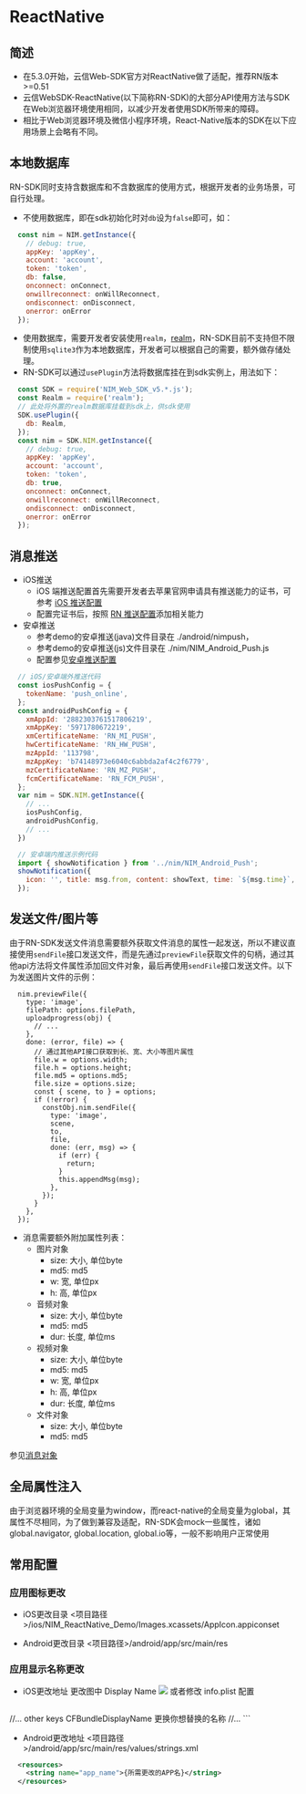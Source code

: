 # ReactNative

## 简述
- 在5.3.0开始，云信Web-SDK官方对ReactNative做了适配，推荐RN版本>=0.51
- 云信WebSDK-ReactNative(以下简称RN-SDK)的大部分API使用方法与SDK在Web浏览器环境使用相同，以减少开发者使用SDK所带来的障碍。
- 相比于Web浏览器环境及微信小程序环境，React-Native版本的SDK在以下应用场景上会略有不同。

## 本地数据库
RN-SDK同时支持含数据库和不含数据库的使用方式，根据开发者的业务场景，可自行处理。

- 不使用数据库，即在sdk初始化时对`db`设为`false`即可，如：

``` javascript
  const nim = NIM.getInstance({
    // debug: true,
    appKey: 'appKey',
    account: 'account',
    token: 'token',
    db: false,
    onconnect: onConnect,
    onwillreconnect: onWillReconnect,
    ondisconnect: onDisconnect,
    onerror: onError
  });
```

- 使用数据库，需要开发者安装使用`realm`，[realm](https://realm.io/docs/javascript/latest/#getting-started)，RN-SDK目前不支持但不限制使用`sqlite3`作为本地数据库，开发者可以根据自己的需要，额外做存储处理。
- RN-SDK可以通过`usePlugin`方法将数据库挂在到sdk实例上，用法如下：

``` javascript
  const SDK = require('NIM_Web_SDK_v5.*.js');
  const Realm = require('realm');
  // 此处将外置的realm数据库挂载到sdk上，供sdk使用
  SDK.usePlugin({
    db: Realm,
  });
  const nim = SDK.NIM.getInstance({
    // debug: true,
    appKey: 'appKey',
    account: 'account',
    token: 'token',
    db: true,
    onconnect: onConnect,
    onwillreconnect: onWillReconnect,
    ondisconnect: onDisconnect,
    onerror: onError
  });
```


## 消息推送
- iOS推送
  - iOS 端推送配置首先需要开发者去苹果官网申请具有推送能力的证书，可参考 [iOS 推送配置](./iOS苹果推送配置.md)
  - 配置完证书后，按照 [RN 推送配置](https://reactnative.cn/docs/0.39/pushnotificationios.html)添加相关能力
- 安卓推送
  - 参考demo的安卓推送(java)文件目录在 ./android/nimpush，
  - 参考demo的安卓推送(js)文件目录在 ./nim/NIM_Android_Push.js
  - 配置参见[安卓推送配置](./安卓推送配置.md)

``` javascript
  // iOS/安卓端外推送代码
  const iosPushConfig = {
    tokenName: 'push_online',
  };
  const androidPushConfig = {
    xmAppId: '2882303761517806219',
    xmAppKey: '5971780672219',
    xmCertificateName: 'RN_MI_PUSH',
    hwCertificateName: 'RN_HW_PUSH',
    mzAppId: '113798',
    mzAppKey: 'b74148973e6040c6abbda2af4c2f6779',
    mzCertificateName: 'RN_MZ_PUSH',
    fcmCertificateName: 'RN_FCM_PUSH',
  };
  var nim = SDK.NIM.getInstance({
    // ...
    iosPushConfig,
    androidPushConfig,
    // ...
  })

  // 安卓端内推送示例代码
  import { showNotification } from '../nim/NIM_Android_Push';
  showNotification({
    icon: '', title: msg.from, content: showText, time: `${msg.time}`,
  });
```

## 发送文件/图片等

由于RN-SDK发送文件消息需要额外获取文件消息的属性一起发送，所以不建议直接使用`sendFile`接口发送文件，而是先通过`previewFile`获取文件的句柄，通过其他api方法将文件属性添加回文件对象，最后再使用`sendFile`接口发送文件。以下为发送图片文件的示例：

``` javascripte
  nim.previewFile({
    type: 'image',
    filePath: options.filePath,
    uploadprogress(obj) {
      // ...
    },
    done: (error, file) => {
      // 通过其他API接口获取到长、宽、大小等图片属性
      file.w = options.width;
      file.h = options.height;
      file.md5 = options.md5;
      file.size = options.size;
      const { scene, to } = options;
      if (!error) {
        constObj.nim.sendFile({
          type: 'image',
          scene,
          to,
          file,
          done: (err, msg) => {
            if (err) {
              return;
            }
            this.appendMsg(msg);
          },
        });
      }
    },
  });
```

- 消息需要额外附加属性列表：
  - 图片对象
    - size: 大小, 单位byte
    - md5: md5
    - w: 宽, 单位px
    - h: 高, 单位px
  - 音频对象
    - size: 大小, 单位byte
    - md5: md5
    - dur: 长度, 单位ms
  - 视频对象
    - size: 大小, 单位byte
    - md5: md5
    - w: 宽, 单位px
    - h: 高, 单位px
    - dur: 长度, 单位ms
  - 文件对象
    - size: 大小, 单位byte
    - md5: md5
  
参见[消息对象](http://dev.yunxin.163.com/docs/product/IM%E5%8D%B3%E6%97%B6%E9%80%9A%E8%AE%AF/SDK%E5%BC%80%E5%8F%91%E9%9B%86%E6%88%90/Web%E5%BC%80%E5%8F%91%E9%9B%86%E6%88%90/%E6%B6%88%E6%81%AF%E6%94%B6%E5%8F%91#图片对象)

## 全局属性注入
由于浏览器环境的全局变量为window，而react-native的全局变量为global，其属性不尽相同，为了做到兼容及适配，RN-SDK会mock一些属性，诸如global.navigator, global.location, global.io等，一般不影响用户正常使用


## 常用配置

### 应用图标更改

- iOS更改目录
<项目路径>/ios/NIM_ReactNative_Demo/Images.xcassets/AppIcon.appiconset

- Android更改目录
<项目路径>/android/app/src/main/res

### 应用显示名称更改

- iOS更改地址
更改图中 Display Name
![](http://yx-web.nos.netease.com/webdoc/default/displayname.png)
或者修改 info.plist 配置

    ```objc
<dict>
	//... other keys
	<key>CFBundleDisplayName</key>
	<string>更换你想替换的名称</string>
	//...
</dict>
```

- Android更改地址
<项目路径>/android/app/src/main/res/values/strings.xml
``` xml
  <resources>
    <string name="app_name">{所需更改的APP名}</string>
  </resources>
```
